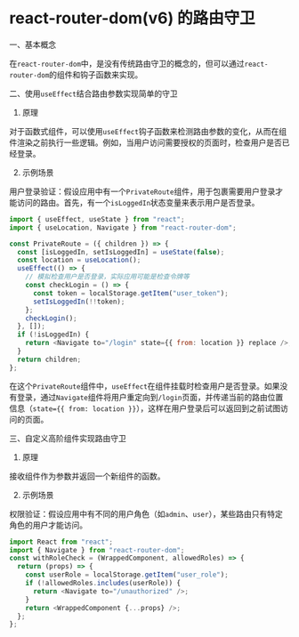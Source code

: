 # react-router-dom(v6) 的路由守卫

一、基本概念

在`react-router-dom`中，是没有传统路由守卫的概念的，但可以通过`react-router-dom`的组件和钩子函数来实现。

二、使用`useEffect`结合路由参数实现简单的守卫

1. 原理

对于函数式组件，可以使用`useEffect`钩子函数来检测路由参数的变化，从而在组件渲染之前执行一些逻辑。例如，当用户访问需要授权的页面时，检查用户是否已经登录。

2. 示例场景

用户登录验证：假设应用中有一个`PrivateRoute`组件，用于包裹需要用户登录才能访问的路由。首先，有一个`isLoggedIn`状态变量来表示用户是否登录。

```javascript
import { useEffect, useState } from "react";
import { useLocation, Navigate } from "react-router-dom";

const PrivateRoute = ({ children }) => {
  const [isLoggedIn, setIsLoggedIn] = useState(false);
  const location = useLocation();
  useEffect(() => {
    // 模拟检查用户是否登录，实际应用可能是检查令牌等
    const checkLogin = () => {
      const token = localStorage.getItem("user_token");
      setIsLoggedIn(!!token);
    };
    checkLogin();
  }, []);
  if (!isLoggedIn) {
    return <Navigate to="/login" state={{ from: location }} replace />;
  }
  return children;
};
```

在这个`PrivateRoute`组件中，`useEffect`在组件挂载时检查用户是否登录。如果没有登录，通过`Navigate`组件将用户重定向到`/login`页面，并传递当前的路由位置信息（`state={{ from: location }}`），这样在用户登录后可以返回到之前试图访问的页面。

三、自定义高阶组件实现路由守卫

1. 原理

接收组件作为参数并返回一个新组件的函数。

2. 示例场景

权限验证：假设应用中有不同的用户角色（如`admin`、`user`），某些路由只有特定角色的用户才能访问。

```javascript
import React from "react";
import { Navigate } from "react-router-dom";
const withRoleCheck = (WrappedComponent, allowedRoles) => {
  return (props) => {
    const userRole = localStorage.getItem("user_role");
    if (!allowedRoles.includes(userRole)) {
      return <Navigate to="/unauthorized" />;
    }
    return <WrappedComponent {...props} />;
  };
};
```
